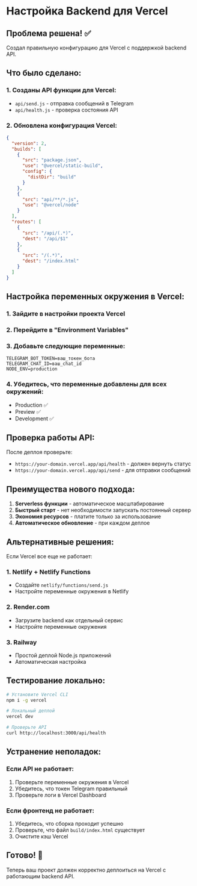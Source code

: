 # Настройка Backend для Vercel

## Проблема решена! ✅

Создал правильную конфигурацию для Vercel с поддержкой backend API.

## Что было сделано:

### 1. Созданы API функции для Vercel:
- `api/send.js` - отправка сообщений в Telegram
- `api/health.js` - проверка состояния API

### 2. Обновлена конфигурация Vercel:
```json
{
  "version": 2,
  "builds": [
    {
      "src": "package.json",
      "use": "@vercel/static-build",
      "config": {
        "distDir": "build"
      }
    },
    {
      "src": "api/**/*.js",
      "use": "@vercel/node"
    }
  ],
  "routes": [
    {
      "src": "/api/(.*)",
      "dest": "/api/$1"
    },
    {
      "src": "/(.*)",
      "dest": "/index.html"
    }
  ]
}
```

## Настройка переменных окружения в Vercel:

### 1. Зайдите в настройки проекта Vercel
### 2. Перейдите в "Environment Variables"
### 3. Добавьте следующие переменные:

```
TELEGRAM_BOT_TOKEN=ваш_токен_бота
TELEGRAM_CHAT_ID=ваш_chat_id
NODE_ENV=production
```

### 4. Убедитесь, что переменные добавлены для всех окружений:
- Production ✅
- Preview ✅  
- Development ✅

## Проверка работы API:

После деплоя проверьте:
- `https://your-domain.vercel.app/api/health` - должен вернуть статус
- `https://your-domain.vercel.app/api/send` - для отправки сообщений

## Преимущества нового подхода:

1. **Serverless функции** - автоматическое масштабирование
2. **Быстрый старт** - нет необходимости запускать постоянный сервер
3. **Экономия ресурсов** - платите только за использование
4. **Автоматическое обновление** - при каждом деплое

## Альтернативные решения:

Если Vercel все еще не работает:

### 1. Netlify + Netlify Functions
- Создайте `netlify/functions/send.js`
- Настройте переменные окружения в Netlify

### 2. Render.com
- Загрузите backend как отдельный сервис
- Настройте переменные окружения

### 3. Railway
- Простой деплой Node.js приложений
- Автоматическая настройка

## Тестирование локально:

```bash
# Установите Vercel CLI
npm i -g vercel

# Локальный деплой
vercel dev

# Проверьте API
curl http://localhost:3000/api/health
```

## Устранение неполадок:

### Если API не работает:
1. Проверьте переменные окружения в Vercel
2. Убедитесь, что токен Telegram правильный
3. Проверьте логи в Vercel Dashboard

### Если фронтенд не работает:
1. Убедитесь, что сборка проходит успешно
2. Проверьте, что файл `build/index.html` существует
3. Очистите кэш Vercel

## Готово! 🎉

Теперь ваш проект должен корректно деплоиться на Vercel с работающим backend API.
